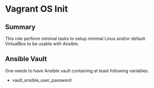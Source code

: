# Vagrant OS Init

## Summary

This role perform minimal tasks to setup minimal Linux and/or default VirtualBox to be usable with Ansible.

## Ansible Vault

One needs to have Ansible vault containing at least following variables.

* vault_ansible_user_password
